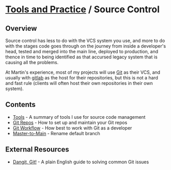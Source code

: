 # [Tools and Practice](../README.md) / Source Control

## Overview

Source control has less to do with the VCS system you use, and more to
do with the stages code goes through on the journey from inside a
developer's head, tested and merged into the main line, deployed to
production, and thence in time to being identified as that accursed
legacy system that is causing all the problems.

At Martin's experience, most of my projects will use [Git](https://git-scm.com/) as
their VCS, and usually with [gitlab](https://gitlab.com) as the host for
their repositories, but this is not a hard and fast rule (clients will
often host their own repositories in their own system).

## Contents

* [Tools](./tools.md) - A summary of tools I use for source code management
* [Git Repos](./git-repos.md) - How to set up and maintain your Git repos
* [Git Workflow](./git-workflow.md) - How best to work with Git as a developer
* [Master-to-Main](./master-to-main.md) - Rename default branch

## External Resources

* [Dangit, Git!](https://dangitgit.com) - A plain English guide to solving common Git issues
